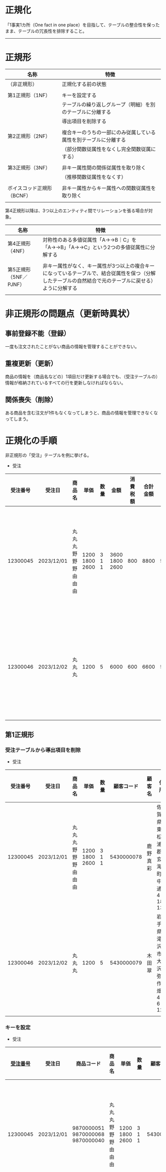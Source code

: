 # 正規化

「1事実1カ所（One fact in one place）を目指して、テーブルの整合性を保ったまま、テーブルの冗長性を排除すること。

---

# 正規形

| 名称                       | 特徴                                                             |
| -------------------------- | ---------------------------------------------------------------- |
| （非正規形）               | 正規化する前の状態                                               |
|                            |                                                                  |
| 第1正規形（1NF）           | キーを設定する                                                   |
|                            | テーブルの繰り返しグループ（明細）を別のテーブルに分離する       |
|                            | 導出項目を削除する                                               |
|                            |                                                                  |
| 第2正規形（2NF）           | 複合キーのうちの一部にのみ従属している属性を別テーブルに分離する |
|                            | （部分関数従属性をなくし完全関数従属にする）                     |
|                            |                                                                  |
| 第3正規形（3NF）           | 非キー属性間の関係従属性を取り除く                               |
|                            | （推移関数従属性をなくす）                                       |
|                            |                                                                  |
| ボイスコッド正規形（BCNF） | 非キー属性からキー属性への関数従属性を取り除く                   |
|                            |                                                                  |

第4正規形以降は、3つ以上のエンティティ間でリレーションを張る場合が対象。

| 名称                   | 特徴                                                                                                                                                    |
| ---------------------- | ------------------------------------------------------------------------------------------------------------------------------------------------------- |
| 第4正規形（4NF）       | 対称性のある多値従属性「A→→B｜C」を「A→→B」「A→→C」という2つの多値従属性に分解する                                                                      |
|                        |                                                                                                                                                         |
| 第5正規形（5NF／PJNF） | 非キー属性がなく、キー属性が3つ以上の複合キーになっているテーブルで、結合従属性を保つ（分解したテーブルの自然結合で元のテーブルに戻せる）ように分解する |
|                        |                                                                                                                                                         |

# 非正規形の問題点（更新時異状）

## 事前登録不能（登録）

一度も注文されたことがない商品の情報を管理することができない。

## 重複更新（更新）

商品の情報を（商品名などの）1項目だけ更新する場合でも、（受注テーブルの）情報が格納されているすべての行を更新しなければならない。

## 関係喪失（削除）

ある商品を含む注文が1件もなくなってしまうと、商品の情報を管理できなくなってしまう。

# 正規化の手順

非正規形の「受注」テーブルを例に挙げる。

- 受注

| 受注番号 | 受注日     | 商品名                         | 単価                     | 数量            | 金額                     | 消費税額 | 合計金額 | 顧客コード | 顧客名   | 住所                            | 電話番号   | 支払方法   |
| -------- | ---------- | ------------------------------ | ------------------------ | --------------- | ------------------------ | -------- | -------- | ---------- | -------- | ------------------------------- | ---------- | ---------- |
| 12300045 | 2023/12/01 | 丸丸丸 <br> 野野野 <br> 由由由 | 1200 <br> 1800 <br> 2600 | 3 <br> 1 <br> 1 | 3600 <br> 1800 <br> 2600 | 800      | 8800     | 5430000078 | 鹿野真彩 | 佐賀県東松浦郡玄海町中通4-18-13 | 0952351994 | 銀行振込   |
| 12300046 | 2023/12/02 | 丸丸丸                         | 1200                     | 5               | 6000                     | 600      | 6600     | 5430000079 | 木田翠   | 岩手県滝沢市大沢弥作畑4-6-12    | 0190529660 | コンビニ払 |
|          |            |                                |                          |                 |                          |          |          |            |          |                                 |            |            |

## 第1正規形

### 受注テーブルから導出項目を削除

- 受注

| 受注番号 | 受注日     | 商品名                         | 単価                     | 数量            | 顧客コード | 顧客名   | 住所                            | 電話番号   | 支払方法   |
| -------- | ---------- | ------------------------------ | ------------------------ | --------------- | ---------- | -------- | ------------------------------- | ---------- | ---------- |
| 12300045 | 2023/12/01 | 丸丸丸 <br> 野野野 <br> 由由由 | 1200 <br> 1800 <br> 2600 | 3 <br> 1 <br> 1 | 5430000078 | 鹿野真彩 | 佐賀県東松浦郡玄海町中通4-18-13 | 0952351994 | 銀行振込   |
| 12300046 | 2023/12/02 | 丸丸丸                         | 1200                     | 5               | 5430000079 | 木田翠   | 岩手県滝沢市大沢弥作畑4-6-12    | 0190529660 | コンビニ払 |
|          |            |                                |                          |                 |            |          |                                 |            |            |

### キーを設定

- 受注

| <u>受注番号</u> | 受注日     | 商品コード                                 | 商品名                         | 単価                     | 数量            | 顧客コード | 顧客名   | 住所                            | 電話番号   | 支払方法   |
| --------------- | ---------- | ------------------------------------------ | ------------------------------ | ------------------------ | --------------- | ---------- | -------- | ------------------------------- | ---------- | ---------- |
| 12300045        | 2023/12/01 | 9870000051 <br> 9870000068 <br> 9870000040 | 丸丸丸 <br> 野野野 <br> 由由由 | 1200 <br> 1800 <br> 2600 | 3 <br> 1 <br> 1 | 5430000078 | 鹿野真彩 | 佐賀県東松浦郡玄海町中通4-18-13 | 0952351994 | 銀行振込   |
| 12300046        | 2023/12/02 | 9870000051                                 | 丸丸丸                         | 1200                     | 5               | 5430000079 | 木田翠   | 岩手県滝沢市大沢弥作畑4-6-12    | 0190529660 | コンビニ払 |
|                 |            |                                            |                                |                          |                 |            |          |                                 |            |            |

### 受注テーブルの繰り返し項目を別テーブルに分離

- 受注

| <u>受注番号</u> | 受注日     | 顧客コード | 顧客名   | 住所                            | 電話番号   | 支払方法   |
| --------------- | ---------- | ---------- | -------- | ------------------------------- | ---------- | ---------- |
| 12300045        | 2023/12/01 | 5430000078 | 鹿野真彩 | 佐賀県東松浦郡玄海町中通4-18-13 | 0952351994 | 銀行振込   |
| 12300046        | 2023/12/02 | 5430000079 | 木田翠   | 岩手県滝沢市大沢弥作畑4-6-12    | 0190529660 | コンビニ払 |
|                 |            |            |          |                                 |            |            |

- 受注明細

| <u>受注番号</u> | <u>商品コード</u> | 商品名 | 単価 | 数量 |
| --------------- | ----------------- | ------ | ---- | ---- |
| 12300045        | 9870000051        | 丸丸丸 | 1200 | 3    |
| 12300045        | 9870000068        | 野野野 | 1800 | 1    |
| 12300045        | 9870000040        | 由由由 | 2600 | 1    |
| 12300046        | 9870000051        | 丸丸丸 | 1200 | 5    |
|                 |                   |        |      |      |

## 第2正規形

### 部分関数従属性をなくすために別テーブルに分離

- 受注

| <u>受注番号</u> | 受注日     | 顧客コード | 顧客名   | 住所                            | 電話番号   | 支払方法   |
| --------------- | ---------- | ---------- | -------- | ------------------------------- | ---------- | ---------- |
| 12300045        | 2023/12/01 | 5430000078 | 鹿野真彩 | 佐賀県東松浦郡玄海町中通4-18-13 | 0952351994 | 銀行振込   |
| 12300046        | 2023/12/02 | 5430000079 | 木田翠   | 岩手県滝沢市大沢弥作畑4-6-12    | 0190529660 | コンビニ払 |
|                 |            |            |          |                                 |            |            |

- 受注明細

| <u>受注番号</u> | <u>商品コード</u> | 数量 |
| --------------- | ----------------- | ---- |
| 12300045        | 9870000051        | 3    |
| 12300045        | 9870000068        | 1    |
| 12300045        | 9870000040        | 1    |
| 12300046        | 9870000051        | 5    |
|                 |                   |      |

- 商品

| <u>商品コード</u> | 商品名 | 単価 |
| ----------------- | ------ | ---- |
| 9870000051        | 丸丸丸 | 1200 |
| 9870000068        | 野野野 | 1800 |
| 9870000040        | 由由由 | 2600 |
|                   |        |      |

## 第3正規形

### 推移関数従属性をなくすために別テーブルに分離

- 受注

| <u>受注番号</u> | 受注日     | 顧客コード | 支払方法   |
| --------------- | ---------- | ---------- | ---------- |
| 12300045        | 2023/12/01 | 5430000078 | 銀行振込   |
| 12300046        | 2023/12/02 | 5430000079 | コンビニ払 |
|                 |            |            |            |

- 顧客

| <u>顧客コード</u> | 顧客名   | 住所                            | 電話番号   |
| ----------------- | -------- | ------------------------------- | ---------- |
| 5430000078        | 鹿野真彩 | 佐賀県東松浦郡玄海町中通4-18-13 | 0952351994 |
| 5430000079        | 木田翠   | 岩手県滝沢市大沢弥作畑4-6-12    | 0190529660 |
|                   |          |                                 |            |

- 受注明細

| <u>受注番号</u> | <u>商品コード</u> | 数量 |
| --------------- | ----------------- | ---- |
| 12300045        | 9870000051        | 3    |
| 12300045        | 9870000068        | 1    |
| 12300045        | 9870000040        | 1    |
| 12300046        | 9870000051        | 5    |
|                 |                   |      |

- 商品

| <u>商品コード</u> | 商品名 | 単価 |
| ----------------- | ------ | ---- |
| 9870000051        | 丸丸丸 | 1200 |
| 9870000068        | 野野野 | 1800 |
| 9870000040        | 由由由 | 2600 |
|                   |        |      |

## BCNF

## 第4正規形

## 第5正規形



---

# 参考文献

- [素早く正規形を見抜く実践テクニック：データベースエンジニアへの道](https://atmarkit.itmedia.co.jp/ait/articles/0605/11/news124.html)
- [ビジネスの視点でデータを整理する](https://thinkit.co.jp/story/2010/10/14/1806)

---

Copyright (c) 2024 YA-androidapp(https://github.com/yzkn) All rights reserved.

